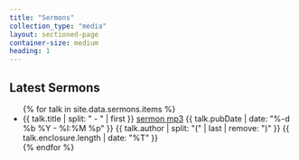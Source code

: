 ```yaml
---
title: "Sermons"
collection_type: "media"
layout: sectioned-page
container-size: medium
heading: 1
---
```


## Latest Sermons
<ul>
  {% for talk in site.data.sermons.items %}
    <li>{{ talk.title | split: " - " | first }} <a href="{{ talk.enclosure.link }}">sermon mp3</a> {{ talk.pubDate | date: "%-d %b %Y - %I:%M %p" }} {{ talk.author | split: "(" | last | remove: ")" }} {{ talk.enclosure.length |  date: "%T" }} </li>
  {% endfor %}    
</ul>
